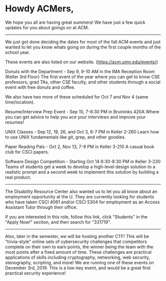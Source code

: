 # Howdy ACMers,

We hope you all are having great summers! We have just a few quick updates for you about goings on at ACM.

---

We just got done deciding the dates for most of the fall ACM events and just wanted to let you know whats going on during the first couple months of the school year.

These events are also listed on our website. (https://acm.umn.edu/events/)

Donuts with the Department - Sep 9, 9-10 AM in the IMA Reception Room (Keller 3rd Floor)
The first event of the year where you can get to know CSE professors, grad TAs, other CSE faculty, and other students through a social event with free donuts and coffee.

We also have two more of these scheduled for Oct 7 and Nov 4 (same time/location).

Resume/Interview Prep Event - Sep 10, 7-8:30 PM in Bruininks 420A
Where you can get advice to help you ace your interviews and improve your resumes!

UNIX Classes - Sep 12, 19, 26, and Oct 3, 6-7 PM in Keller 2-260
Learn how to use UNIX fundamentals like git, grep, and other goodies.

Paper Reading Pals - Oct 2, Nov 13, 7-9 PM in Keller 3-210
A casual book club for CSCI papers.

Software Design Competition - Starting Oct 14 6:30-8:30 PM in Keller 3-230
Teams of students get a week to develop a high-level design solution to a realistic prompt and a second week to implement this solution by building a real product.

---

The Disability Resource Center also wanted us to let you all know about an employment opportunity at the U. They are currently looking for students who have taken CSCI 4061 and/or CSCI 5304 for employment as an Access Assistant Tutor through their office.

If you are interested in this role, follow this link, click "Students" in the "Apply Now!" section, and then search for "331719".

---

Also, later in the semester, we will be hosting another CTF! This will be "trivia-style" online sets of cybersecurity challenges that competitors complete on their own to earn points, the winner being the team with the most points after a fixed amount of time. These challenges are practical applications of skills including cryptography, networking, web security, stenography, scripting, and more! We are running one of these events on December 3rd, 2019. This is a low-key event, and would be a great first practical security experience!
